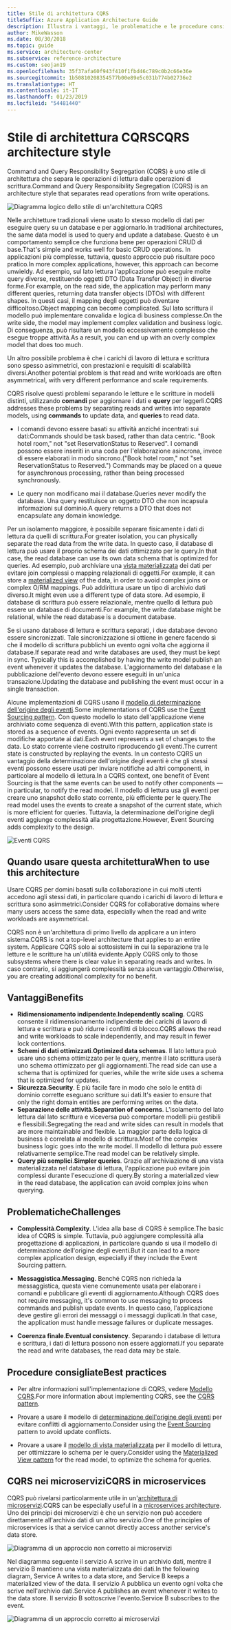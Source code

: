 ```yaml
---
title: Stile di architettura CQRS
titleSuffix: Azure Application Architecture Guide
description: Illustra i vantaggi, le problematiche e le procedure consigliate per le architetture CQRS.
author: MikeWasson
ms.date: 08/30/2018
ms.topic: guide
ms.service: architecture-center
ms.subservice: reference-architecture
ms.custom: seojan19
ms.openlocfilehash: 35f37afa60f943f410f1fbd46c789c0b2c66e36e
ms.sourcegitcommit: 1b50810208354577b00e89e5c031b774b02736e2
ms.translationtype: HT
ms.contentlocale: it-IT
ms.lasthandoff: 01/23/2019
ms.locfileid: "54481440"
---
```

# <a name="cqrs-architecture-style"></a><span data-ttu-id="e5afd-103">Stile di architettura CQRS</span><span class="sxs-lookup"><span data-stu-id="e5afd-103">CQRS architecture style</span></span>

<span data-ttu-id="e5afd-104">Command and Query Responsibility Segregation (CQRS) è uno stile di architettura che separa le operazioni di lettura dalle operazioni di scrittura.</span><span class="sxs-lookup"><span data-stu-id="e5afd-104">Command and Query Responsibility Segregation (CQRS) is an architecture style that separates read operations from write operations.</span></span>

![Diagramma logico dello stile di un'architettura CQRS](./images/cqrs-logical.svg)

<span data-ttu-id="e5afd-106">Nelle architetture tradizionali viene usato lo stesso modello di dati per eseguire query su un database e per aggiornarlo.</span><span class="sxs-lookup"><span data-stu-id="e5afd-106">In traditional architectures, the same data model is used to query and update a database.</span></span> <span data-ttu-id="e5afd-107">Questo è un comportamento semplice che funziona bene per operazioni CRUD di base.</span><span class="sxs-lookup"><span data-stu-id="e5afd-107">That's simple and works well for basic CRUD operations.</span></span> <span data-ttu-id="e5afd-108">In applicazioni più complesse, tuttavia, questo approccio può risultare poco pratico.</span><span class="sxs-lookup"><span data-stu-id="e5afd-108">In more complex applications, however, this approach can become unwieldy.</span></span> <span data-ttu-id="e5afd-109">Ad esempio, sul lato lettura l'applicazione può eseguire molte query diverse, restituendo oggetti DTO (Data Transfer Object) in diverse forme.</span><span class="sxs-lookup"><span data-stu-id="e5afd-109">For example, on the read side, the application may perform many different queries, returning data transfer objects (DTOs) with different shapes.</span></span> <span data-ttu-id="e5afd-110">In questi casi, il mapping degli oggetti può diventare difficoltoso.</span><span class="sxs-lookup"><span data-stu-id="e5afd-110">Object mapping can become complicated.</span></span> <span data-ttu-id="e5afd-111">Sul lato scrittura il modello può implementare convalida e logica di business complesse.</span><span class="sxs-lookup"><span data-stu-id="e5afd-111">On the write side, the model may implement complex validation and business logic.</span></span> <span data-ttu-id="e5afd-112">Di conseguenza, può risultare un modello eccessivamente complesso che esegue troppe attività.</span><span class="sxs-lookup"><span data-stu-id="e5afd-112">As a result, you can end up with an overly complex model that does too much.</span></span>

<span data-ttu-id="e5afd-113">Un altro possibile problema è che i carichi di lavoro di lettura e scrittura sono spesso asimmetrici, con prestazioni e requisiti di scalabilità diversi.</span><span class="sxs-lookup"><span data-stu-id="e5afd-113">Another potential problem is that read and write workloads are often asymmetrical, with very different performance and scale requirements.</span></span>

<span data-ttu-id="e5afd-114">CQRS risolve questi problemi separando le letture e le scritture in modelli distinti, utilizzando **comandi** per aggiornare i dati e **query** per leggerli.</span><span class="sxs-lookup"><span data-stu-id="e5afd-114">CQRS addresses these problems by separating reads and writes into separate models, using **commands** to update data, and **queries** to read data.</span></span>

- <span data-ttu-id="e5afd-115">I comandi devono essere basati su attività anziché incentrati sui dati:</span><span class="sxs-lookup"><span data-stu-id="e5afd-115">Commands should be task based, rather than data centric.</span></span> <span data-ttu-id="e5afd-116">"Book hotel room," not "set ReservationStatus to Reserved". I comandi possono essere inseriti in una coda per l'elaborazione asincrona, invece di essere elaborati in modo sincrono.</span><span class="sxs-lookup"><span data-stu-id="e5afd-116">("Book hotel room," not "set ReservationStatus to Reserved.") Commands may be placed on a queue for asynchronous processing, rather than being processed synchronously.</span></span>

- <span data-ttu-id="e5afd-117">Le query non modificano mai il database.</span><span class="sxs-lookup"><span data-stu-id="e5afd-117">Queries never modify the database.</span></span> <span data-ttu-id="e5afd-118">Una query restituisce un oggetto DTO che non incapsula informazioni sul dominio.</span><span class="sxs-lookup"><span data-stu-id="e5afd-118">A query returns a DTO that does not encapsulate any domain knowledge.</span></span>

<span data-ttu-id="e5afd-119">Per un isolamento maggiore, è possibile separare fisicamente i dati di lettura da quelli di scrittura.</span><span class="sxs-lookup"><span data-stu-id="e5afd-119">For greater isolation, you can physically separate the read data from the write data.</span></span> <span data-ttu-id="e5afd-120">In questo caso, il database di lettura può usare il proprio schema dei dati ottimizzato per le query.</span><span class="sxs-lookup"><span data-stu-id="e5afd-120">In that case, the read database can use its own data schema that is optimized for queries.</span></span> <span data-ttu-id="e5afd-121">Ad esempio, può archiviare una [vista materializzata][materialized-view] dei dati per evitare join complessi o mapping relazionali di oggetti.</span><span class="sxs-lookup"><span data-stu-id="e5afd-121">For example, it can store a [materialized view][materialized-view] of the data, in order to avoid complex joins or complex O/RM mappings.</span></span> <span data-ttu-id="e5afd-122">Può addirittura usare un tipo di archivio dati diverso.</span><span class="sxs-lookup"><span data-stu-id="e5afd-122">It might even use a different type of data store.</span></span> <span data-ttu-id="e5afd-123">Ad esempio, il database di scrittura può essere relazionale, mentre quello di lettura può essere un database di documenti.</span><span class="sxs-lookup"><span data-stu-id="e5afd-123">For example, the write database might be relational, while the read database is a document database.</span></span>

<span data-ttu-id="e5afd-124">Se si usano database di lettura e scrittura separati, i due database devono essere sincronizzati. Tale sincronizzazione si ottiene in genere facendo sì che il modello di scrittura pubblichi un evento ogni volta che aggiorna il database.</span><span class="sxs-lookup"><span data-stu-id="e5afd-124">If separate read and write databases are used, they must be kept in sync. Typically this is accomplished by having the write model publish an event whenever it updates the database.</span></span> <span data-ttu-id="e5afd-125">L'aggiornamento del database e la pubblicazione dell'evento devono essere eseguiti in un'unica transazione.</span><span class="sxs-lookup"><span data-stu-id="e5afd-125">Updating the database and publishing the event must occur in a single transaction.</span></span>

<span data-ttu-id="e5afd-126">Alcune implementazioni di CQRS usano il [modello di determinazione dell'origine degli eventi][event-sourcing].</span><span class="sxs-lookup"><span data-stu-id="e5afd-126">Some implementations of CQRS use the [Event Sourcing pattern][event-sourcing].</span></span> <span data-ttu-id="e5afd-127">Con questo modello lo stato dell'applicazione viene archiviato come sequenza di eventi.</span><span class="sxs-lookup"><span data-stu-id="e5afd-127">With this pattern, application state is stored as a sequence of events.</span></span> <span data-ttu-id="e5afd-128">Ogni evento rappresenta un set di modifiche apportate ai dati.</span><span class="sxs-lookup"><span data-stu-id="e5afd-128">Each event represents a set of changes to the data.</span></span> <span data-ttu-id="e5afd-129">Lo stato corrente viene costruito riproducendo gli eventi.</span><span class="sxs-lookup"><span data-stu-id="e5afd-129">The current state is constructed by replaying the events.</span></span> <span data-ttu-id="e5afd-130">In un contesto CQRS un vantaggio della determinazione dell'origine degli eventi è che gli stessi eventi possono essere usati per inviare notifiche ad altri componenti, in particolare al modello di lettura.</span><span class="sxs-lookup"><span data-stu-id="e5afd-130">In a CQRS context, one benefit of Event Sourcing is that the same events can be used to notify other components &mdash; in particular, to notify the read model.</span></span> <span data-ttu-id="e5afd-131">Il modello di lettura usa gli eventi per creare uno snapshot dello stato corrente, più efficiente per le query.</span><span class="sxs-lookup"><span data-stu-id="e5afd-131">The read model uses the events to create a snapshot of the current state, which is more efficient for queries.</span></span> <span data-ttu-id="e5afd-132">Tuttavia, la determinazione dell'origine degli eventi aggiunge complessità alla progettazione.</span><span class="sxs-lookup"><span data-stu-id="e5afd-132">However, Event Sourcing adds complexity to the design.</span></span>

![Eventi CQRS](./images/cqrs-events.svg)

## <a name="when-to-use-this-architecture"></a><span data-ttu-id="e5afd-134">Quando usare questa architettura</span><span class="sxs-lookup"><span data-stu-id="e5afd-134">When to use this architecture</span></span>

<span data-ttu-id="e5afd-135">Usare CQRS per domini basati sulla collaborazione in cui molti utenti accedono agli stessi dati, in particolare quando i carichi di lavoro di lettura e scrittura sono asimmetrici.</span><span class="sxs-lookup"><span data-stu-id="e5afd-135">Consider CQRS for collaborative domains where many users access the same data, especially when the read and write workloads are asymmetrical.</span></span>

<span data-ttu-id="e5afd-136">CQRS non è un'architettura di primo livello da applicare a un intero sistema.</span><span class="sxs-lookup"><span data-stu-id="e5afd-136">CQRS is not a top-level architecture that applies to an entire system.</span></span> <span data-ttu-id="e5afd-137">Applicare CQRS solo ai sottosistemi in cui la separazione tra le letture e le scritture ha un'utilità evidente.</span><span class="sxs-lookup"><span data-stu-id="e5afd-137">Apply CQRS only to those subsystems where there is clear value in separating reads and writes.</span></span> <span data-ttu-id="e5afd-138">In caso contrario, si aggiungerà complessità senza alcun vantaggio.</span><span class="sxs-lookup"><span data-stu-id="e5afd-138">Otherwise, you are creating additional complexity for no benefit.</span></span>

## <a name="benefits"></a><span data-ttu-id="e5afd-139">Vantaggi</span><span class="sxs-lookup"><span data-stu-id="e5afd-139">Benefits</span></span>

- <span data-ttu-id="e5afd-140">**Ridimensionamento indipendente**.</span><span class="sxs-lookup"><span data-stu-id="e5afd-140">**Independently scaling**.</span></span> <span data-ttu-id="e5afd-141">CQRS consente il ridimensionamento indipendente dei carichi di lavoro di lettura e scrittura e può ridurre i conflitti di blocco.</span><span class="sxs-lookup"><span data-stu-id="e5afd-141">CQRS allows the read and write workloads to scale independently, and may result in fewer lock contentions.</span></span>
- <span data-ttu-id="e5afd-142">**Schemi di dati ottimizzati**.</span><span class="sxs-lookup"><span data-stu-id="e5afd-142">**Optimized data schemas**.</span></span> <span data-ttu-id="e5afd-143">Il lato lettura può usare uno schema ottimizzato per le query, mentre il lato scrittura userà uno schema ottimizzato per gli aggiornamenti.</span><span class="sxs-lookup"><span data-stu-id="e5afd-143">The read side can use a schema that is optimized for queries, while the write side uses a schema that is optimized for updates.</span></span>
- <span data-ttu-id="e5afd-144">**Sicurezza**.</span><span class="sxs-lookup"><span data-stu-id="e5afd-144">**Security**.</span></span> <span data-ttu-id="e5afd-145">È più facile fare in modo che solo le entità di dominio corrette eseguano scritture sui dati.</span><span class="sxs-lookup"><span data-stu-id="e5afd-145">It's easier to ensure that only the right domain entities are performing writes on the data.</span></span>
- <span data-ttu-id="e5afd-146">**Separazione delle attività**.</span><span class="sxs-lookup"><span data-stu-id="e5afd-146">**Separation of concerns**.</span></span> <span data-ttu-id="e5afd-147">L'isolamento del lato lettura dal lato scrittura e viceversa può comportare modelli più gestibili e flessibili.</span><span class="sxs-lookup"><span data-stu-id="e5afd-147">Segregating the read and write sides can result in models that are more maintainable and flexible.</span></span> <span data-ttu-id="e5afd-148">La maggior parte della logica di business è correlata al modello di scrittura.</span><span class="sxs-lookup"><span data-stu-id="e5afd-148">Most of the complex business logic goes into the write model.</span></span> <span data-ttu-id="e5afd-149">Il modello di lettura può essere relativamente semplice.</span><span class="sxs-lookup"><span data-stu-id="e5afd-149">The read model can be relatively simple.</span></span>
- <span data-ttu-id="e5afd-150">**Query più semplici**.</span><span class="sxs-lookup"><span data-stu-id="e5afd-150">**Simpler queries**.</span></span> <span data-ttu-id="e5afd-151">Grazie all'archiviazione di una vista materializzata nel database di lettura, l'applicazione può evitare join complessi durante l'esecuzione di query.</span><span class="sxs-lookup"><span data-stu-id="e5afd-151">By storing a materialized view in the read database, the application can avoid complex joins when querying.</span></span>

## <a name="challenges"></a><span data-ttu-id="e5afd-152">Problematiche</span><span class="sxs-lookup"><span data-stu-id="e5afd-152">Challenges</span></span>

- <span data-ttu-id="e5afd-153">**Complessità**.</span><span class="sxs-lookup"><span data-stu-id="e5afd-153">**Complexity**.</span></span> <span data-ttu-id="e5afd-154">L'idea alla base di CQRS è semplice.</span><span class="sxs-lookup"><span data-stu-id="e5afd-154">The basic idea of CQRS is simple.</span></span> <span data-ttu-id="e5afd-155">Tuttavia, può aggiungere complessità alla progettazione di applicazioni, in particolare quando si usa il modello di determinazione dell'origine degli eventi.</span><span class="sxs-lookup"><span data-stu-id="e5afd-155">But it can lead to a more complex application design, especially if they include the Event Sourcing pattern.</span></span>

- <span data-ttu-id="e5afd-156">**Messaggistica**.</span><span class="sxs-lookup"><span data-stu-id="e5afd-156">**Messaging**.</span></span> <span data-ttu-id="e5afd-157">Benché CQRS non richieda la messaggistica, questa viene comunemente usata per elaborare i comandi e pubblicare gli eventi di aggiornamento.</span><span class="sxs-lookup"><span data-stu-id="e5afd-157">Although CQRS does not require messaging, it's common to use messaging to process commands and publish update events.</span></span> <span data-ttu-id="e5afd-158">In questo caso, l'applicazione deve gestire gli errori dei messaggi o i messaggi duplicati.</span><span class="sxs-lookup"><span data-stu-id="e5afd-158">In that case, the application must handle message failures or duplicate messages.</span></span>

- <span data-ttu-id="e5afd-159">**Coerenza finale**.</span><span class="sxs-lookup"><span data-stu-id="e5afd-159">**Eventual consistency**.</span></span> <span data-ttu-id="e5afd-160">Separando i database di lettura e scrittura, i dati di lettura possono non essere aggiornati.</span><span class="sxs-lookup"><span data-stu-id="e5afd-160">If you separate the read and write databases, the read data may be stale.</span></span>

## <a name="best-practices"></a><span data-ttu-id="e5afd-161">Procedure consigliate</span><span class="sxs-lookup"><span data-stu-id="e5afd-161">Best practices</span></span>

- <span data-ttu-id="e5afd-162">Per altre informazioni sull'implementazione di CQRS, vedere [Modello CQRS][cqrs-pattern].</span><span class="sxs-lookup"><span data-stu-id="e5afd-162">For more information about implementing CQRS, see the [CQRS pattern][cqrs-pattern].</span></span>

- <span data-ttu-id="e5afd-163">Provare a usare il modello di [determinazione dell'origine degli eventi][event-sourcing] per evitare conflitti di aggiornamento.</span><span class="sxs-lookup"><span data-stu-id="e5afd-163">Consider using the [Event Sourcing][event-sourcing] pattern to avoid update conflicts.</span></span>

- <span data-ttu-id="e5afd-164">Provare a usare il [modello di vista materializzata][materialized-view] per il modello di lettura, per ottimizzare lo schema per le query.</span><span class="sxs-lookup"><span data-stu-id="e5afd-164">Consider using the [Materialized View pattern][materialized-view] for the read model, to optimize the schema for queries.</span></span>

## <a name="cqrs-in-microservices"></a><span data-ttu-id="e5afd-165">CQRS nei microservizi</span><span class="sxs-lookup"><span data-stu-id="e5afd-165">CQRS in microservices</span></span>

<span data-ttu-id="e5afd-166">CQRS può rivelarsi particolarmente utile in un'[architettura di microservizi][microservices].</span><span class="sxs-lookup"><span data-stu-id="e5afd-166">CQRS can be especially useful in a [microservices architecture][microservices].</span></span> <span data-ttu-id="e5afd-167">Uno dei principi dei microservizi è che un servizio non può accedere direttamente all'archivio dati di un altro servizio.</span><span class="sxs-lookup"><span data-stu-id="e5afd-167">One of the principles of microservices is that a service cannot directly access another service's data store.</span></span>

![Diagramma di un approccio non corretto ai microservizi](./images/cqrs-microservices-wrong.png)

<span data-ttu-id="e5afd-169">Nel diagramma seguente il servizio A scrive in un archivio dati, mentre il servizio B mantiene una vista materializzata dei dati.</span><span class="sxs-lookup"><span data-stu-id="e5afd-169">In the following diagram, Service A writes to a data store, and Service B keeps a materialized view of the data.</span></span> <span data-ttu-id="e5afd-170">Il servizio A pubblica un evento ogni volta che scrive nell'archivio dati.</span><span class="sxs-lookup"><span data-stu-id="e5afd-170">Service A publishes an event whenever it writes to the data store.</span></span> <span data-ttu-id="e5afd-171">Il servizio B sottoscrive l'evento.</span><span class="sxs-lookup"><span data-stu-id="e5afd-171">Service B subscribes to the event.</span></span>

![Diagramma di un approccio corretto ai microservizi](./images/cqrs-microservices-right.png)

<!-- links -->

[cqrs-pattern]: ../../patterns/cqrs.md
[event-sourcing]: ../../patterns/event-sourcing.md
[materialized-view]: ../../patterns/materialized-view.md
[microservices]: ./microservices.md
